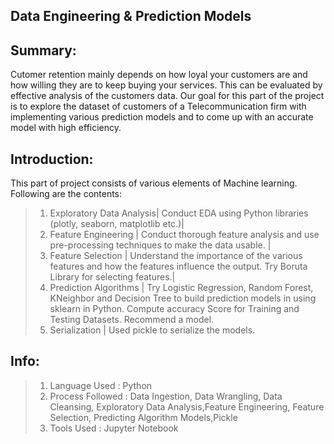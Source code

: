 ## Data Engineering & Prediction Models


## Summary:
Cutomer retention mainly depends on how loyal your customers are and how willing 
they are to keep buying your services. This can be evaluated by effective analysis 
of the customers data. Our goal for this part of the project is to explore the dataset 
of customers of a Telecommunication firm with implementing various prediction models and
to come up with an accurate model with high efficiency.


## Introduction:
This part of project consists of various elements of Machine learning.
Following are the contents:

>1. Exploratory Data Analysis| Conduct EDA using Python libraries (plotly, seaborn, matplotlib etc.)|
>2. Feature Engineering | Conduct thorough feature analysis and use pre-processing techniques to make the data usable. |
>3. Feature Selection | Understand the importance of the various features and how the features influence the output. Try Boruta Library for selecting features.|
>4. Prediction Algorithms | Try Logistic Regression, Random Forest, KNeighbor and Decision Tree to build prediction models in using sklearn in Python. Compute accuracy Score for Training and Testing Datasets. Recommend a model.
>5. Serialization | Used pickle to serialize the models.


## Info:
>1. Language Used : Python
>2. Process Followed : Data Ingestion, Data Wrangling, Data Cleansing, Exploratory Data Analysis,Feature Engineering, Feature Selection, Predicting Algorithm Models,Pickle
>3. Tools Used : Jupyter Notebook
